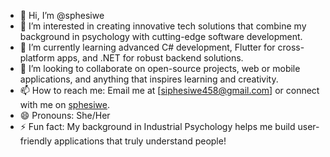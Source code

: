 - 👋 Hi, I’m @sphesiwe  
- 👀 I’m interested in creating innovative tech solutions that combine my background in psychology with cutting-edge software development.  
- 🌱 I’m currently learning advanced C# development, Flutter for cross-platform apps, and .NET for robust backend solutions.  
- 💞️ I’m looking to collaborate on open-source projects, web or mobile applications, and anything that inspires learning and creativity.  
- 📫 How to reach me: Email me at [siphesiwe458@gmail.com] or connect with me on [sphesiwe](https://www.linkedin.com/).  
- 😄 Pronouns: She/Her  
- ⚡ Fun fact: My background in Industrial Psychology helps me build user-friendly applications that truly understand people! 
